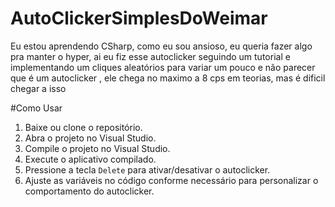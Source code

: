 # AutoClickerSimplesDoWeimar
Eu estou aprendendo CSharp, como eu sou ansioso, eu queria fazer algo pra manter o hyper, ai eu fiz esse autoclicker seguindo um tutorial e implementando um cliques aleatórios para  variar um pouco e não parecer que é um autoclicker , ele chega no maximo a 8 cps em teorias, mas é dificil chegar a isso

#Como Usar

1. Baixe ou clone o repositório.
2. Abra o projeto no Visual Studio.
3. Compile o projeto no Visual Studio.
4. Execute o aplicativo compilado.
5. Pressione a tecla `Delete` para ativar/desativar o autoclicker.
6. Ajuste as variáveis no código conforme necessário para personalizar o comportamento do autoclicker.
